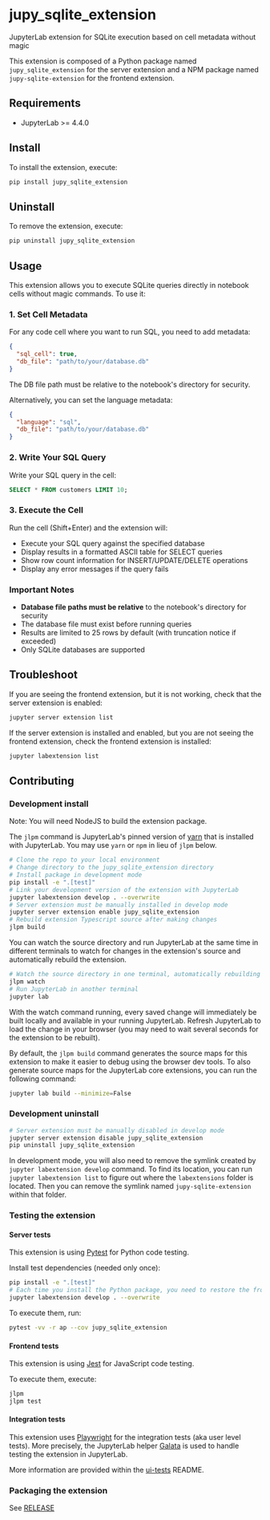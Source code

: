 # jupy_sqlite_extension

JupyterLab extension for SQLite execution based on cell metadata without magic

This extension is composed of a Python package named `jupy_sqlite_extension`
for the server extension and a NPM package named `jupy-sqlite-extension`
for the frontend extension.

## Requirements

- JupyterLab >= 4.4.0

## Install

To install the extension, execute:

```bash
pip install jupy_sqlite_extension
```

## Uninstall

To remove the extension, execute:

```bash
pip uninstall jupy_sqlite_extension
```

## Usage

This extension allows you to execute SQLite queries directly in notebook cells without magic commands. To use it:

### 1. Set Cell Metadata

For any code cell where you want to run SQL, you need to add metadata:

```json
{
  "sql_cell": true,
  "db_file": "path/to/your/database.db"
}
```

The DB file path must be relative to the notebook's directory for security.

Alternatively, you can set the language metadata:

```json
{
  "language": "sql",
  "db_file": "path/to/your/database.db"
}
```

### 2. Write Your SQL Query

Write your SQL query in the cell:

```sql
SELECT * FROM customers LIMIT 10;
```

### 3. Execute the Cell

Run the cell (Shift+Enter) and the extension will:
- Execute your SQL query against the specified database
- Display results in a formatted ASCII table for SELECT queries
- Show row count information for INSERT/UPDATE/DELETE operations
- Display any error messages if the query fails

### Important Notes

- **Database file paths must be relative** to the notebook's directory for security
- The database file must exist before running queries
- Results are limited to 25 rows by default (with truncation notice if exceeded)
- Only SQLite databases are supported

## Troubleshoot

If you are seeing the frontend extension, but it is not working, check
that the server extension is enabled:

```bash
jupyter server extension list
```

If the server extension is installed and enabled, but you are not seeing
the frontend extension, check the frontend extension is installed:

```bash
jupyter labextension list
```

## Contributing

### Development install

Note: You will need NodeJS to build the extension package.

The `jlpm` command is JupyterLab's pinned version of
[yarn](https://yarnpkg.com/) that is installed with JupyterLab. You may use
`yarn` or `npm` in lieu of `jlpm` below.

```bash
# Clone the repo to your local environment
# Change directory to the jupy_sqlite_extension directory
# Install package in development mode
pip install -e ".[test]"
# Link your development version of the extension with JupyterLab
jupyter labextension develop . --overwrite
# Server extension must be manually installed in develop mode
jupyter server extension enable jupy_sqlite_extension
# Rebuild extension Typescript source after making changes
jlpm build
```

You can watch the source directory and run JupyterLab at the same time in different terminals to watch for changes in the extension's source and automatically rebuild the extension.

```bash
# Watch the source directory in one terminal, automatically rebuilding when needed
jlpm watch
# Run JupyterLab in another terminal
jupyter lab
```

With the watch command running, every saved change will immediately be built locally and available in your running JupyterLab. Refresh JupyterLab to load the change in your browser (you may need to wait several seconds for the extension to be rebuilt).

By default, the `jlpm build` command generates the source maps for this extension to make it easier to debug using the browser dev tools. To also generate source maps for the JupyterLab core extensions, you can run the following command:

```bash
jupyter lab build --minimize=False
```

### Development uninstall

```bash
# Server extension must be manually disabled in develop mode
jupyter server extension disable jupy_sqlite_extension
pip uninstall jupy_sqlite_extension
```

In development mode, you will also need to remove the symlink created by `jupyter labextension develop`
command. To find its location, you can run `jupyter labextension list` to figure out where the `labextensions`
folder is located. Then you can remove the symlink named `jupy-sqlite-extension` within that folder.

### Testing the extension

#### Server tests

This extension is using [Pytest](https://docs.pytest.org/) for Python code testing.

Install test dependencies (needed only once):

```sh
pip install -e ".[test]"
# Each time you install the Python package, you need to restore the front-end extension link
jupyter labextension develop . --overwrite
```

To execute them, run:

```sh
pytest -vv -r ap --cov jupy_sqlite_extension
```

#### Frontend tests

This extension is using [Jest](https://jestjs.io/) for JavaScript code testing.

To execute them, execute:

```sh
jlpm
jlpm test
```

#### Integration tests

This extension uses [Playwright](https://playwright.dev/docs/intro) for the integration tests (aka user level tests).
More precisely, the JupyterLab helper [Galata](https://github.com/jupyterlab/jupyterlab/tree/master/galata) is used to handle testing the extension in JupyterLab.

More information are provided within the [ui-tests](./ui-tests/README.md) README.

### Packaging the extension

See [RELEASE](RELEASE.md)
